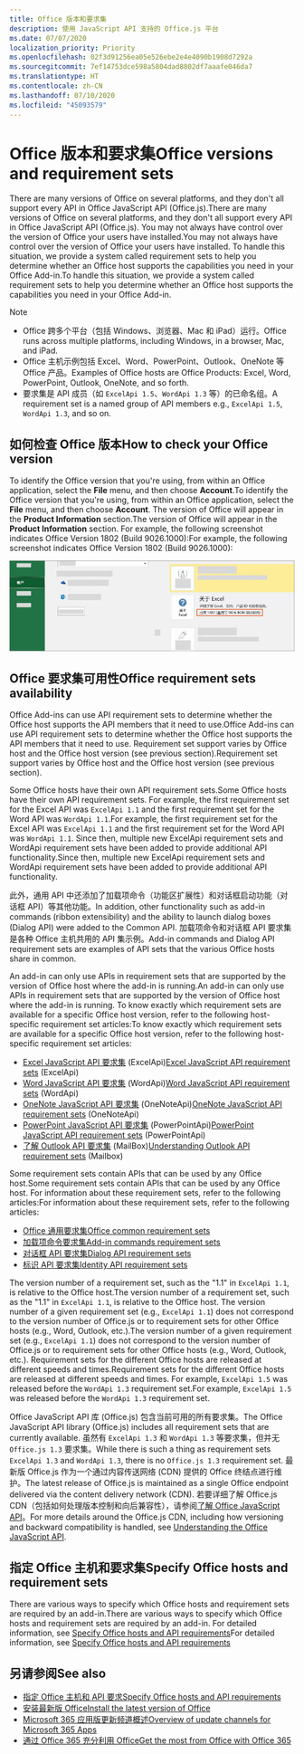 ```yaml
---
title: Office 版本和要求集
description: 使用 JavaScript API 支持的 Office.js 平台
ms.date: 07/07/2020
localization_priority: Priority
ms.openlocfilehash: 02f3d91256ea05e526ebe2e4e4090b1908d7292a
ms.sourcegitcommit: 7ef14753dce598a5804dad8802df7aaafe046da7
ms.translationtype: HT
ms.contentlocale: zh-CN
ms.lasthandoff: 07/10/2020
ms.locfileid: "45093579"
---
```

# <a name="office-versions-and-requirement-sets"></a><span data-ttu-id="f66d2-103">Office 版本和要求集</span><span class="sxs-lookup"><span data-stu-id="f66d2-103">Office versions and requirement sets</span></span>

<span data-ttu-id="f66d2-104">There are many versions of Office on several platforms, and they don't all support every API in Office JavaScript API (Office.js).</span><span class="sxs-lookup"><span data-stu-id="f66d2-104">There are many versions of Office on several platforms, and they don't all support every API in Office JavaScript API (Office.js).</span></span> <span data-ttu-id="f66d2-105">You may not always have control over the version of Office your users have installed.</span><span class="sxs-lookup"><span data-stu-id="f66d2-105">You may not always have control over the version of Office your users have installed.</span></span>  <span data-ttu-id="f66d2-106">To handle this situation, we provide a system called requirement sets to help you determine whether an Office host supports the capabilities you need in your Office Add-in.</span><span class="sxs-lookup"><span data-stu-id="f66d2-106">To handle this situation, we provide a system called requirement sets to help you determine whether an Office host supports the capabilities you need in your Office Add-in.</span></span> 

> [!NOTE]
> - <span data-ttu-id="f66d2-107">Office 跨多个平台（包括 Windows、浏览器、Mac 和 iPad）运行。</span><span class="sxs-lookup"><span data-stu-id="f66d2-107">Office runs across multiple platforms, including Windows, in a browser, Mac, and iPad.</span></span>
> - <span data-ttu-id="f66d2-108">Office 主机示例包括 Excel、Word、PowerPoint、Outlook、OneNote 等 Office 产品。</span><span class="sxs-lookup"><span data-stu-id="f66d2-108">Examples of Office hosts are Office Products: Excel, Word, PowerPoint, Outlook, OneNote, and so forth.</span></span>  
> - <span data-ttu-id="f66d2-109">要求集是 API 成员（如 `ExcelApi 1.5`、`WordApi 1.3` 等）的已命名组。</span><span class="sxs-lookup"><span data-stu-id="f66d2-109">A requirement set is a named group of API members e.g., `ExcelApi 1.5`, `WordApi 1.3`, and so on.</span></span>  

## <a name="how-to-check-your-office-version"></a><span data-ttu-id="f66d2-110">如何检查 Office 版本</span><span class="sxs-lookup"><span data-stu-id="f66d2-110">How to check your Office version</span></span>

<span data-ttu-id="f66d2-111">To identify the Office version that you're using, from within an Office application, select the **File** menu, and then choose **Account**.</span><span class="sxs-lookup"><span data-stu-id="f66d2-111">To identify the Office version that you're using, from within an Office application, select the **File** menu, and then choose **Account**.</span></span> <span data-ttu-id="f66d2-112">The version of Office will appear in the **Product Information** section.</span><span class="sxs-lookup"><span data-stu-id="f66d2-112">The version of Office will appear in the **Product Information** section.</span></span> <span data-ttu-id="f66d2-113">For example, the following screenshot indicates Office Version 1802 (Build 9026.1000):</span><span class="sxs-lookup"><span data-stu-id="f66d2-113">For example, the following screenshot indicates Office Version 1802 (Build 9026.1000):</span></span>

![检查 Office 版本](../images/office-version.png)

## <a name="office-requirement-sets-availability"></a><span data-ttu-id="f66d2-115">Office 要求集可用性</span><span class="sxs-lookup"><span data-stu-id="f66d2-115">Office requirement sets availability</span></span>

<span data-ttu-id="f66d2-116">Office Add-ins can use API requirement sets to determine whether the Office host supports the API members that it need to use.</span><span class="sxs-lookup"><span data-stu-id="f66d2-116">Office Add-ins can use API requirement sets to determine whether the Office host supports the API members that it need to use.</span></span> <span data-ttu-id="f66d2-117">Requirement set support varies by Office host and the Office host version (see previous section).</span><span class="sxs-lookup"><span data-stu-id="f66d2-117">Requirement set support varies by Office host and the Office host version (see previous section).</span></span>

<span data-ttu-id="f66d2-118">Some Office hosts have their own API requirement sets.</span><span class="sxs-lookup"><span data-stu-id="f66d2-118">Some Office hosts have their own API requirement sets.</span></span> <span data-ttu-id="f66d2-119">For example, the first requirement set for the Excel API was `ExcelApi 1.1` and the first requirement set for the Word API was `WordApi 1.1`.</span><span class="sxs-lookup"><span data-stu-id="f66d2-119">For example, the first requirement set for the Excel API was `ExcelApi 1.1` and the first requirement set for the Word API was `WordApi 1.1`.</span></span> <span data-ttu-id="f66d2-120">Since then, multiple new ExcelApi requirement sets and WordApi requirement sets have been added to provide additional API functionality.</span><span class="sxs-lookup"><span data-stu-id="f66d2-120">Since then, multiple new ExcelApi requirement sets and WordApi requirement sets have been added to provide additional API functionality.</span></span>

<span data-ttu-id="f66d2-121">此外，通用 API 中还添加了加载项命令（功能区扩展性）和对话框启动功能（对话框 API）等其他功能。</span><span class="sxs-lookup"><span data-stu-id="f66d2-121">In addition, other functionality such as add-in commands (ribbon extensibility) and the ability to launch dialog boxes (Dialog API) were added to the Common API.</span></span> <span data-ttu-id="f66d2-122">加载项命令和对话框 API 要求集是各种 Office 主机共用的 API 集示例。</span><span class="sxs-lookup"><span data-stu-id="f66d2-122">Add-in commands and Dialog API requirement sets are examples of API sets that the various Office hosts share in common.</span></span>

<span data-ttu-id="f66d2-123">An add-in can only use APIs in requirement sets that are supported by the version of Office host where the add-in is running.</span><span class="sxs-lookup"><span data-stu-id="f66d2-123">An add-in can only use APIs in requirement sets that are supported by the version of Office host where the add-in is running.</span></span> <span data-ttu-id="f66d2-124">To know exactly which requirement sets are available for a specific Office host version, refer to the following host-specific requirement set articles:</span><span class="sxs-lookup"><span data-stu-id="f66d2-124">To know exactly which requirement sets are available for a specific Office host version, refer to the following host-specific requirement set articles:</span></span>

- <span data-ttu-id="f66d2-125">[Excel JavaScript API 要求集](../reference/requirement-sets/excel-api-requirement-sets.md) (ExcelApi)</span><span class="sxs-lookup"><span data-stu-id="f66d2-125">[Excel JavaScript API requirement sets](../reference/requirement-sets/excel-api-requirement-sets.md) (ExcelApi)</span></span>
- <span data-ttu-id="f66d2-126">[Word JavaScript API 要求集](../reference/requirement-sets/word-api-requirement-sets.md) (WordApi)</span><span class="sxs-lookup"><span data-stu-id="f66d2-126">[Word JavaScript API requirement sets](../reference/requirement-sets/word-api-requirement-sets.md) (WordApi)</span></span>
- <span data-ttu-id="f66d2-127">[OneNote JavaScript API 要求集](../reference/requirement-sets/onenote-api-requirement-sets.md) (OneNoteApi)</span><span class="sxs-lookup"><span data-stu-id="f66d2-127">[OneNote JavaScript API requirement sets](../reference/requirement-sets/onenote-api-requirement-sets.md) (OneNoteApi)</span></span>
- <span data-ttu-id="f66d2-128">[PowerPoint JavaScript API 要求集](../reference/requirement-sets/powerpoint-api-requirement-sets.md) (PowerPointApi)</span><span class="sxs-lookup"><span data-stu-id="f66d2-128">[PowerPoint JavaScript API requirement sets](../reference/requirement-sets/powerpoint-api-requirement-sets.md) (PowerPointApi)</span></span>
- <span data-ttu-id="f66d2-129">[了解 Outlook API 要求集](../reference/requirement-sets/outlook-api-requirement-sets.md) (MailBox)</span><span class="sxs-lookup"><span data-stu-id="f66d2-129">[Understanding Outlook API requirement sets](../reference/requirement-sets/outlook-api-requirement-sets.md) (Mailbox)</span></span>

<span data-ttu-id="f66d2-130">Some requirement sets contain APIs that can be used by any Office host.</span><span class="sxs-lookup"><span data-stu-id="f66d2-130">Some requirement sets contain APIs that can be used by any Office host.</span></span> <span data-ttu-id="f66d2-131">For information about these requirement sets, refer to the following articles:</span><span class="sxs-lookup"><span data-stu-id="f66d2-131">For information about these requirement sets, refer to the following articles:</span></span>

- [<span data-ttu-id="f66d2-132">Office 通用要求集</span><span class="sxs-lookup"><span data-stu-id="f66d2-132">Office common requirement sets</span></span>](../reference/requirement-sets/office-add-in-requirement-sets.md)
- [<span data-ttu-id="f66d2-133">加载项命令要求集</span><span class="sxs-lookup"><span data-stu-id="f66d2-133">Add-in commands requirement sets</span></span>](../reference/requirement-sets/add-in-commands-requirement-sets.md)
- [<span data-ttu-id="f66d2-134">对话框 API 要求集</span><span class="sxs-lookup"><span data-stu-id="f66d2-134">Dialog API requirement sets</span></span>](../reference/requirement-sets/dialog-api-requirement-sets.md)
- [<span data-ttu-id="f66d2-135">标识 API 要求集</span><span class="sxs-lookup"><span data-stu-id="f66d2-135">Identity API requirement sets</span></span>](../reference/requirement-sets/identity-api-requirement-sets.md)

<span data-ttu-id="f66d2-136">The version number of a requirement set, such as the "1.1" in `ExcelApi 1.1`, is relative to the Office host.</span><span class="sxs-lookup"><span data-stu-id="f66d2-136">The version number of a requirement set, such as the "1.1" in `ExcelApi 1.1`, is relative to the Office host.</span></span> <span data-ttu-id="f66d2-137">The version number of a given requirement set (e.g., `ExcelApi 1.1`) does not correspond to the version number of Office.js or to requirement sets for other Office hosts (e.g., Word, Outlook, etc.).</span><span class="sxs-lookup"><span data-stu-id="f66d2-137">The version number of a given requirement set (e.g., `ExcelApi 1.1`) does not correspond to the version number of Office.js or to requirement sets for other Office hosts (e.g., Word, Outlook, etc.).</span></span>  <span data-ttu-id="f66d2-138">Requirement sets for the different Office hosts are released at different speeds and times.</span><span class="sxs-lookup"><span data-stu-id="f66d2-138">Requirement sets for the different Office hosts are released at different speeds and times.</span></span> <span data-ttu-id="f66d2-139">For example, `ExcelApi 1.5` was released before the `WordApi 1.3` requirement set.</span><span class="sxs-lookup"><span data-stu-id="f66d2-139">For example, `ExcelApi 1.5` was released before the `WordApi 1.3` requirement set.</span></span>

<span data-ttu-id="f66d2-140">Office JavaScript API 库 (Office.js) 包含当前可用的所有要求集。</span><span class="sxs-lookup"><span data-stu-id="f66d2-140">The Office JavaScript API library (Office.js) includes all requirement sets that are currently available.</span></span> <span data-ttu-id="f66d2-141">虽然有 `ExcelApi 1.3` 和 `WordApi 1.3` 等要求集，但并无 `Office.js 1.3` 要求集。</span><span class="sxs-lookup"><span data-stu-id="f66d2-141">While there is such a thing as requirement sets `ExcelApi 1.3` and `WordApi 1.3`, there is no `Office.js 1.3` requirement set.</span></span> <span data-ttu-id="f66d2-142">最新版 Office.js 作为一个通过内容传送网络 (CDN) 提供的 Office 终结点进行维护。</span><span class="sxs-lookup"><span data-stu-id="f66d2-142">The latest release of Office.js is maintained as a single Office endpoint delivered via the content delivery network (CDN).</span></span> <span data-ttu-id="f66d2-143">若要详细了解 Office.js CDN（包括如何处理版本控制和向后兼容性），请参阅[了解 Office JavaScript API](../develop/understanding-the-javascript-api-for-office.md)。</span><span class="sxs-lookup"><span data-stu-id="f66d2-143">For more details around the Office.js CDN, including how versioning and backward compatibility is handled, see [Understanding the Office JavaScript API](../develop/understanding-the-javascript-api-for-office.md).</span></span>

## <a name="specify-office-hosts-and-requirement-sets"></a><span data-ttu-id="f66d2-144">指定 Office 主机和要求集</span><span class="sxs-lookup"><span data-stu-id="f66d2-144">Specify Office hosts and requirement sets</span></span>

<span data-ttu-id="f66d2-145">There are various ways to specify which Office hosts and requirement sets are required by an add-in.</span><span class="sxs-lookup"><span data-stu-id="f66d2-145">There are various ways to specify which Office hosts and requirement sets are required by an add-in.</span></span>  <span data-ttu-id="f66d2-146">For detailed information, see [Specify Office hosts and API requirements](../develop/specify-office-hosts-and-api-requirements.md)</span><span class="sxs-lookup"><span data-stu-id="f66d2-146">For detailed information, see [Specify Office hosts and API requirements](../develop/specify-office-hosts-and-api-requirements.md)</span></span>

## <a name="see-also"></a><span data-ttu-id="f66d2-147">另请参阅</span><span class="sxs-lookup"><span data-stu-id="f66d2-147">See also</span></span>

- [<span data-ttu-id="f66d2-148">指定 Office 主机和 API 要求</span><span class="sxs-lookup"><span data-stu-id="f66d2-148">Specify Office hosts and API requirements</span></span>](../develop/specify-office-hosts-and-api-requirements.md)
- [<span data-ttu-id="f66d2-149">安装最新版 Office</span><span class="sxs-lookup"><span data-stu-id="f66d2-149">Install the latest version of Office</span></span>](../develop/install-latest-office-version.md)
- [<span data-ttu-id="f66d2-150">Microsoft 365 应用版更新频道概述</span><span class="sxs-lookup"><span data-stu-id="f66d2-150">Overview of update channels for Microsoft 365 Apps</span></span>](/deployoffice/overview-of-update-channels-for-office-365-proplus)
- [<span data-ttu-id="f66d2-151">通过 Office 365 充分利用 Office</span><span class="sxs-lookup"><span data-stu-id="f66d2-151">Get the most from Office with Office 365</span></span>](https://products.office.com/compare-all-microsoft-office-products?tab=2)
